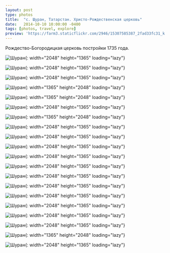 ```yaml
---
layout: post
type: photos
title:  "с. Шуран, Татарстан. Христо-Рождественская церковь"
date:   2014-10-10 10:00:00 -0400
tags: [photos, travel, explore]
preview: 'https://farm3.staticflickr.com/2946/15307585387_2fad33fc31_k.jpg'
---
```


Рождество-Богородицкая церковь постройки 1735 года.

![Шуран](https://live.staticflickr.com/3930/15307530017_2c6e9ce107_k.jpg){: width="2048" height="1365" loading="lazy"}

![Шуран](https://live.staticflickr.com/3931/15307462568_164c2e5ba0_k.jpg){: width="2048" height="1365" loading="lazy"}

![Шуран](https://live.staticflickr.com/3931/15470981946_646b002007_k.jpg){: width="2048" height="1365" loading="lazy"}

![Шуран](https://live.staticflickr.com/3946/15307400300_f45b449078_k.jpg){: width="1365" height="2048" loading="lazy"}

![Шуран](https://live.staticflickr.com/5613/15307401170_fdb9b77c6f_k.jpg){: width="1365" height="2048" loading="lazy"}

![Шуран](https://live.staticflickr.com/3928/15307533847_b65f3fabca_k.jpg){: width="2048" height="1365" loading="lazy"}

![Шуран](https://live.staticflickr.com/3949/15470985246_9aab43e78b_k.jpg){: width="1365" height="2048" loading="lazy"}

![Шуран](https://live.staticflickr.com/5616/15493757642_121651fcbe_k.jpg){: width="2048" height="1365" loading="lazy"}

![Шуран](https://live.staticflickr.com/3948/15307467868_59ffd718e6_k.jpg){: width="2048" height="1365" loading="lazy"}

![Шуран](https://live.staticflickr.com/2946/15307585387_2fad33fc31_k.jpg){: width="2048" height="1365" loading="lazy"}

![Шуран](https://live.staticflickr.com/3949/15470987266_1c326c56ad_k.jpg){: width="2048" height="1365" loading="lazy"}

![Шуран](https://live.staticflickr.com/3933/15307537347_1318e33bfe_k.jpg){: width="2048" height="1365" loading="lazy"}

![Шуран](https://live.staticflickr.com/5610/15307405740_7a86e88ccc_k.jpg){: width="2048" height="1365" loading="lazy"}

![Шуран](https://live.staticflickr.com/2946/15307406970_94c66879f8_k.jpg){: width="2048" height="1365" loading="lazy"}

![Шуран](https://live.staticflickr.com/5607/15307538977_509ae2f346_k.jpg){: width="2048" height="1365" loading="lazy"}

![Шуран](https://live.staticflickr.com/3954/15307471608_c6b982b494_k.jpg){: width="2048" height="1365" loading="lazy"}

![Шуран](https://live.staticflickr.com/2945/15493762912_0fca2e1d6a_k.jpg){: width="2048" height="1365" loading="lazy"}

![Шуран](https://live.staticflickr.com/2946/15470992126_3711135f9a_k.jpg){: width="2048" height="1365" loading="lazy"}

![Шуран](https://live.staticflickr.com/3927/15493764442_3635c0e081_k.jpg){: width="1365" height="2048" loading="lazy"}

![Шуран](https://live.staticflickr.com/3950/15494124565_c80c1f0194_k.jpg){: width="2048" height="1365" loading="lazy"}
